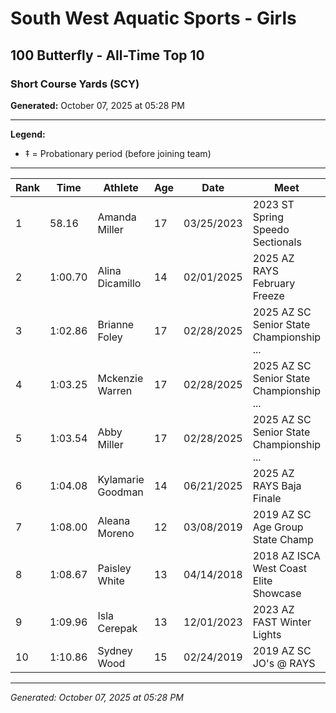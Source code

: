 # South West Aquatic Sports - Girls
## 100 Butterfly - All-Time Top 10
### Short Course Yards (SCY)

**Generated:** October 07, 2025 at 05:28 PM

---

**Legend:**
- ‡ = Probationary period (before joining team)

---

| Rank | Time | Athlete | Age | Date | Meet |
|------|------|---------|-----|------|------|
| 1 | 58.16 | Amanda Miller | 17 | 03/25/2023 | 2023 ST Spring Speedo Sectionals |
| 2 | 1:00.70 | Alina Dicamillo | 14 | 02/01/2025 | 2025 AZ RAYS February Freeze |
| 3 | 1:02.86 | Brianne Foley | 17 | 02/28/2025 | 2025 AZ SC Senior State Championship ... |
| 4 | 1:03.25 | Mckenzie Warren | 17 | 02/28/2025 | 2025 AZ SC Senior State Championship ... |
| 5 | 1:03.54 | Abby Miller | 17 | 02/28/2025 | 2025 AZ SC Senior State Championship ... |
| 6 | 1:04.08 | Kylamarie Goodman | 14 | 06/21/2025 | 2025 AZ RAYS Baja Finale |
| 7 | 1:08.00 | Aleana Moreno | 12 | 03/08/2019 | 2019 AZ SC Age Group State Champ |
| 8 | 1:08.67 | Paisley White | 13 | 04/14/2018 | 2018 AZ ISCA West Coast Elite Showcase |
| 9 | 1:09.96 | Isla Cerepak | 13 | 12/01/2023 | 2023 AZ FAST Winter Lights |
| 10 | 1:10.86 | Sydney Wood | 15 | 02/24/2019 | 2019 AZ SC JO's @ RAYS |

---

*Generated: October 07, 2025 at 05:28 PM*
